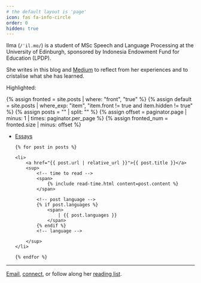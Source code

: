 ```yaml
---
# the default layout is 'page'
icon: fas fa-info-circle
order: 0
hidden: true
---
```


Ilma (`/ˈil.mɑ/`) is a student of MSc Speech and Language Processing at the University of Edinburgh, sponsored by Indonesia Endowment Fund for Education (LPDP).

She writes in <i class="fas fa-pen-square fa-fw"></i> this blog and <a href="https://fiddien.medium.com"><i class="fab fa-medium fa-fw"></i> Medium</a> to reflect from her experiences and to cristalise what she has learned.


<!-- <p>
    Posts language: 
        <a href="/en/" class="post-tag no-text-decoration">🇬🇧</a>
        <a href="/id/" class="post-tag no-text-decoration">🇮🇩</a>
</p> -->

Highlighted:

{% assign fronted = site.posts | where: "front", "true" %}
{% assign default = site.posts | where_exp: "item", "item.front != true and item.hidden != true" %}
{% assign posts = "" | split: "" %}
{% assign offset = paginator.page | minus: 1 | times: paginator.per_page %}
{% assign fronted_num = fronted.size | minus: offset %}

<!-- {% if fronted_num > 0 %}
  {% for i in (offset..fronted.size) limit: fronted_num %}
    {% assign posts = posts | push: fronted[i] %}
  {% endfor %}
{% else %}
  {% assign fronted_num = 0 %}
{% endif %} -->


<ul>
    <li><a href="https://fiddien.com/categories/essay/" class="post-tag no-text-decoration">Essays</a></li>

    {% for post in posts %}
    
    <li>
        <a href="{{ post.url | relative_url }}">{{ post.title }}</a>
        <sup> 
            <!-- time to read -->
            <span>
                {% include read-time.html content=post.content %}
            </span>

            <!-- post language -->
            {% if post.languages %}
                <span>
                    | {{ post.languages }}
                </span>
            {% endif %}
            <!-- language -->
            
        </sup>
    </li>

    {% endfor %}
</ul>
    
<hr>
<p>
    <a href="mailto:ilmaaliyaf@gmail.com"><i class="fas fa-envelope fa-fw"></i> Email</a>, <a href="https://linkedin.com/in/fiddien"><i class="fab fa-linkedin fa-fw"></i> connect</a>, or follow along her <a href="https://goodreads.com/fiddien"><i class="fab fa-goodreads fa-fw"></i> reading list</a>.
</p>